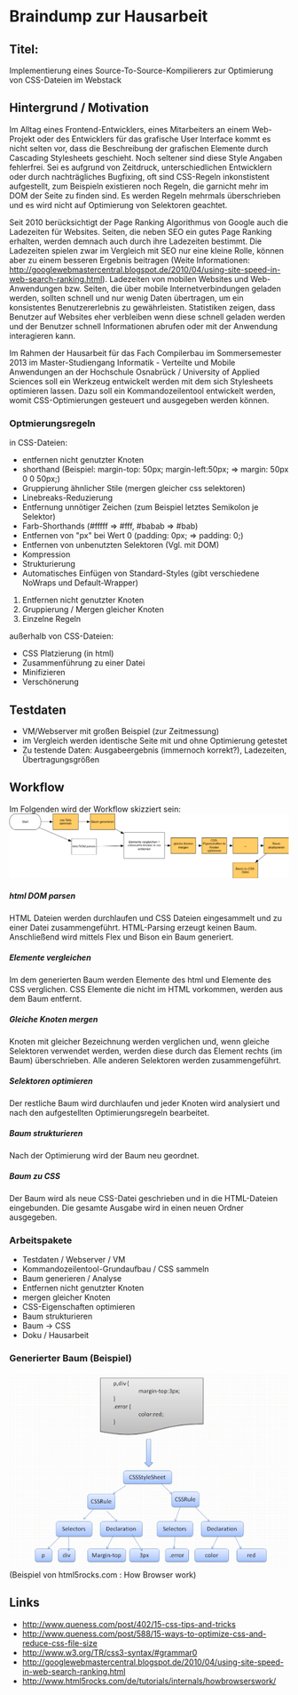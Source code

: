 # Braindump zur Hausarbeit

## Titel:

Implementierung eines Source-To-Source-Kompilierers zur Optimierung von CSS-Dateien im Webstack

## Hintergrund / Motivation

Im Alltag eines Frontend-Entwicklers, eines Mitarbeiters an einem Web-Projekt oder des Entwicklers für das grafische User Interface kommt es nicht selten vor, dass die Beschreibung der grafischen Elemente durch Cascading Stylesheets geschieht. Noch seltener sind diese Style Angaben fehlerfrei. Sei es aufgrund von Zeitdruck, unterschiedlichen Entwicklern oder durch nachträgliches Bugfixing, oft sind CSS-Regeln inkonstistent aufgestellt, zum Beispieln existieren noch Regeln, die garnicht mehr im DOM der Seite zu finden sind. Es werden Regeln mehrmals überschrieben und es wird nicht auf Optimierung von Selektoren geachtet. 

Seit 2010 berücksichtigt der Page Ranking Algorithmus von Google auch die Ladezeiten für Websites. Seiten, die neben SEO ein gutes Page Ranking erhalten, werden demnach auch durch ihre Ladezeiten bestimmt. Die Ladezeiten spielen zwar im Vergleich mit SEO nur eine kleine Rolle, können aber zu einem besseren Ergebnis beitragen (Weite Informationen: http://googlewebmastercentral.blogspot.de/2010/04/using-site-speed-in-web-search-ranking.html).
Ladezeiten von mobilen Websites und Web-Anwendungen bzw. Seiten, die über mobile Internetverbindungen geladen werden, sollten schnell und nur wenig Daten übertragen, um ein konsistentes Benutzererlebnis zu gewährleisten. Statistiken zeigen, dass Benutzer auf Websites eher verbleiben wenn diese schnell geladen werden und der Benutzer schnell Informationen abrufen oder mit der Anwendung interagieren kann.

Im Rahmen der Hausarbeit für das Fach Compilerbau im Sommersemester 2013 im Master-Studiengang Informatik - Verteilte und Mobile Anwendungen an der Hochschule Osnabrück / University of Applied Sciences soll ein Werkzeug entwickelt werden mit dem sich Stylesheets optimieren lassen. Dazu soll ein Kommandozeilentool entwickelt werden, womit CSS-Optimierungen gesteuert und ausgegeben werden können. 

### Optmierungsregeln

in CSS-Dateien:

* entfernen nicht genutzter Knoten
* shorthand (Beispiel: margin-top: 50px; margin-left:50px; => margin: 50px 0 0 50px;)
* Gruppierung ähnlicher Stile (mergen gleicher css selektoren)
* Linebreaks-Reduzierung
* Entfernung unnötiger Zeichen (zum Beispiel letztes Semikolon je Selektor)
* Farb-Shorthands (#fffff => #fff, #babab => #bab)
* Entfernen von "px" bei Wert 0 (padding: 0px; => padding: 0;)
* Entfernen von unbenutzten Selektoren (Vgl. mit DOM)
* Kompression
* Strukturierung
* Automatisches Einfügen von Standard-Styles (gibt verschiedene NoWraps und Default-Wrapper)

1. Entfernen nicht genutzter Knoten
2. Gruppierung / Mergen gleicher Knoten
3. Einzelne Regeln

außerhalb von CSS-Dateien:

* CSS Platzierung (in html)
* Zusammenführung zu einer Datei
* Minifizieren
* Verschönerung

## Testdaten

* VM/Webserver mit großen Beispiel (zur Zeitmessung)
* im Vergleich werden identische Seite mit und ohne Optimierung getestet
* Zu testende Daten: Ausgabeergebnis (immernoch korrekt?), Ladezeiten, Übertragungsgrößen

## Workflow

Im Folgenden wird der Workflow skizziert sein:
![App Workflow](app-workflow.png)

##### html DOM parsen
HTML Dateien werden durchlaufen und CSS Dateien eingesammelt und zu einer Datei zusammengeführt. HTML-Parsing erzeugt keinen Baum. Anschließend wird mittels Flex und Bison ein Baum generiert.

##### Elemente vergleichen
Im dem generierten Baum werden Elemente des html und Elemente des CSS verglichen. CSS Elemente die nicht im HTML vorkommen, werden aus dem  Baum entfernt.

##### Gleiche Knoten mergen
Knoten mit gleicher Bezeichnung werden verglichen und, wenn gleiche Selektoren verwendet werden, werden diese durch das Element rechts (im Baum) überschrieben. Alle anderen Selektoren werden zusammengeführt. 

##### Selektoren optimieren
Der restliche Baum wird durchlaufen und jeder Knoten wird analysiert und nach den aufgestellten Optimierungsregeln bearbeitet. 

##### Baum strukturieren
Nach der Optimierung wird der Baum neu geordnet. 

##### Baum zu CSS
Der Baum wird als neue CSS-Datei geschrieben und in die HTML-Dateien eingebunden. Die gesamte Ausgabe wird in einen neuen Ordner ausgegeben.

### Arbeitspakete

* Testdaten / Webserver / VM
* Kommandozeilentool-Grundaufbau / CSS sammeln
* Baum generieren / Analyse 
* Entfernen nicht genutzter Knoten
* mergen gleicher Knoten
* CSS-Eigenschaften optimieren
* Baum strukturieren
* Baum -> CSS
* Doku / Hausarbeit

### Generierter Baum (Beispiel)

![Tree Example](tree_example.png)
(Beispiel von html5rocks.com : How Browser work)

## Links

* http://www.queness.com/post/402/15-css-tips-and-tricks
* http://www.queness.com/post/588/15-ways-to-optimize-css-and-reduce-css-file-size
* http://www.w3.org/TR/css3-syntax/#grammar0
* http://googlewebmastercentral.blogspot.de/2010/04/using-site-speed-in-web-search-ranking.html
* http://www.html5rocks.com/de/tutorials/internals/howbrowserswork/